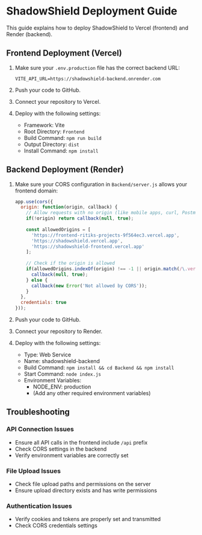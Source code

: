 # ShadowShield Deployment Guide

This guide explains how to deploy ShadowShield to Vercel (frontend) and Render (backend).

## Frontend Deployment (Vercel)

1. Make sure your `.env.production` file has the correct backend URL:
   ```
   VITE_API_URL=https://shadowshield-backend.onrender.com
   ```

2. Push your code to GitHub.

3. Connect your repository to Vercel.

4. Deploy with the following settings:
   - Framework: Vite
   - Root Directory: `Frontend`
   - Build Command: `npm run build`
   - Output Directory: `dist`
   - Install Command: `npm install`

## Backend Deployment (Render)

1. Make sure your CORS configuration in `Backend/server.js` allows your frontend domain:
   ```javascript
   app.use(cors({
     origin: function(origin, callback) {
       // Allow requests with no origin (like mobile apps, curl, Postman)
       if(!origin) return callback(null, true);
       
       const allowedOrigins = [
         'https://frontend-ritiks-projects-9f564ec3.vercel.app',
         'https://shadowshield.vercel.app',
         'https://shadowshield-frontend.vercel.app'
       ];
       
       // Check if the origin is allowed
       if(allowedOrigins.indexOf(origin) !== -1 || origin.match(/\.vercel\.app$/)) {
         callback(null, true);
       } else {
         callback(new Error('Not allowed by CORS'));
       }
     },
     credentials: true
   }));
   ```

2. Push your code to GitHub.

3. Connect your repository to Render.

4. Deploy with the following settings:
   - Type: Web Service
   - Name: shadowshield-backend
   - Build Command: `npm install && cd Backend && npm install`
   - Start Command: `node index.js`
   - Environment Variables:
     - NODE_ENV: production
     - (Add any other required environment variables)

## Troubleshooting

### API Connection Issues
- Ensure all API calls in the frontend include `/api` prefix
- Check CORS settings in the backend
- Verify environment variables are correctly set

### File Upload Issues
- Check file upload paths and permissions on the server
- Ensure upload directory exists and has write permissions

### Authentication Issues
- Verify cookies and tokens are properly set and transmitted
- Check CORS credentials settings
